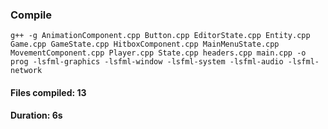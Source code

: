 ### Compile

`g++ -g AnimationComponent.cpp Button.cpp EditorState.cpp Entity.cpp Game.cpp GameState.cpp HitboxComponent.cpp MainMenuState.cpp MovementComponent.cpp Player.cpp State.cpp headers.cpp main.cpp -o prog -lsfml-graphics -lsfml-window -lsfml-system -lsfml-audio -lsfml-network`
#### Files compiled: 13
#### Duration: 6s
